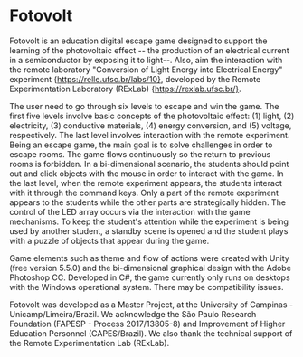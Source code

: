 # Fotovolt

Fotovolt is an education digital escape game designed to support the learning of the photovoltaic effect -- the production of an electrical current in a semiconductor by exposing it to light--. Also, aim the interaction with the remote laboratory "Conversion of Light Energy into Electrical Energy" experiment {https://relle.ufsc.br/labs/10}, developed by the Remote Experimentation Laboratory (RExLab) {https://rexlab.ufsc.br/}. 

The user need to go through six levels to escape and win the game. The first five levels involve basic concepts of the photovoltaic effect: (1) light, (2) electricity, (3) conductive materials, (4) energy conversion, and (5) voltage, respectively. The last level involves interaction with the remote experiment. Being an escape game, the main goal is to solve challenges in order to escape rooms. The game flows continuously so the return to previous rooms is forbidden. In a bi-dimensional scenario, the students should point out and click objects with the mouse in order to interact with the game. In the last level, when the remote experiment appears, the students interact with it through the command keys. Only a part of the remote experiment appears to the students while the other parts are strategically hidden. The control of the LED array occurs via the interaction with the game mechanisms. To keep the student's attention while the experiment is being used by another student, a standby scene is opened and the student plays with a puzzle of objects that appear during the game.


Game elements such as theme and flow of actions were created with Unity (free version 5.5.0) and the bi-dimensional graphical design with the Adobe Photoshop CC. Developed in C\#, the game currently only runs on desktops with the Windows operational system. There may be compatibility issues.

Fotovolt was developed as a Master Project, at the University of Campinas - Unicamp/Limeira/Brazil. We acknowledge the São Paulo Research Foundation (FAPESP - Process 2017/13805-8) and Improvement of Higher Education Personnel (CAPES/Brazil). We also thank the technical support of the Remote Experimentation Lab (RExLab).


